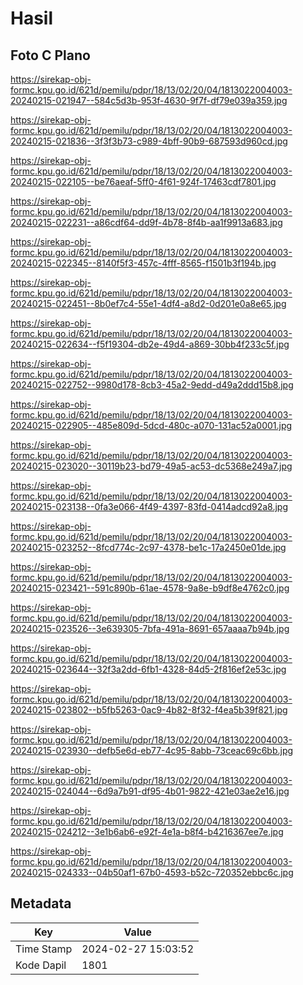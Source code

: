 # Hasil

## Foto C Plano

https://sirekap-obj-formc.kpu.go.id/621d/pemilu/pdpr/18/13/02/20/04/1813022004003-20240215-021947--584c5d3b-953f-4630-9f7f-df79e039a359.jpg

https://sirekap-obj-formc.kpu.go.id/621d/pemilu/pdpr/18/13/02/20/04/1813022004003-20240215-021836--3f3f3b73-c989-4bff-90b9-687593d960cd.jpg

https://sirekap-obj-formc.kpu.go.id/621d/pemilu/pdpr/18/13/02/20/04/1813022004003-20240215-022105--be76aeaf-5ff0-4f61-924f-17463cdf7801.jpg

https://sirekap-obj-formc.kpu.go.id/621d/pemilu/pdpr/18/13/02/20/04/1813022004003-20240215-022231--a86cdf64-dd9f-4b78-8f4b-aa1f9913a683.jpg

https://sirekap-obj-formc.kpu.go.id/621d/pemilu/pdpr/18/13/02/20/04/1813022004003-20240215-022345--8140f5f3-457c-4fff-8565-f1501b3f194b.jpg

https://sirekap-obj-formc.kpu.go.id/621d/pemilu/pdpr/18/13/02/20/04/1813022004003-20240215-022451--8b0ef7c4-55e1-4df4-a8d2-0d201e0a8e65.jpg

https://sirekap-obj-formc.kpu.go.id/621d/pemilu/pdpr/18/13/02/20/04/1813022004003-20240215-022634--f5f19304-db2e-49d4-a869-30bb4f233c5f.jpg

https://sirekap-obj-formc.kpu.go.id/621d/pemilu/pdpr/18/13/02/20/04/1813022004003-20240215-022752--9980d178-8cb3-45a2-9edd-d49a2ddd15b8.jpg

https://sirekap-obj-formc.kpu.go.id/621d/pemilu/pdpr/18/13/02/20/04/1813022004003-20240215-022905--485e809d-5dcd-480c-a070-131ac52a0001.jpg

https://sirekap-obj-formc.kpu.go.id/621d/pemilu/pdpr/18/13/02/20/04/1813022004003-20240215-023020--30119b23-bd79-49a5-ac53-dc5368e249a7.jpg

https://sirekap-obj-formc.kpu.go.id/621d/pemilu/pdpr/18/13/02/20/04/1813022004003-20240215-023138--0fa3e066-4f49-4397-83fd-0414adcd92a8.jpg

https://sirekap-obj-formc.kpu.go.id/621d/pemilu/pdpr/18/13/02/20/04/1813022004003-20240215-023252--8fcd774c-2c97-4378-be1c-17a2450e01de.jpg

https://sirekap-obj-formc.kpu.go.id/621d/pemilu/pdpr/18/13/02/20/04/1813022004003-20240215-023421--591c890b-61ae-4578-9a8e-b9df8e4762c0.jpg

https://sirekap-obj-formc.kpu.go.id/621d/pemilu/pdpr/18/13/02/20/04/1813022004003-20240215-023526--3e639305-7bfa-491a-8691-657aaaa7b94b.jpg

https://sirekap-obj-formc.kpu.go.id/621d/pemilu/pdpr/18/13/02/20/04/1813022004003-20240215-023644--32f3a2dd-6fb1-4328-84d5-2f816ef2e53c.jpg

https://sirekap-obj-formc.kpu.go.id/621d/pemilu/pdpr/18/13/02/20/04/1813022004003-20240215-023802--b5fb5263-0ac9-4b82-8f32-f4ea5b39f821.jpg

https://sirekap-obj-formc.kpu.go.id/621d/pemilu/pdpr/18/13/02/20/04/1813022004003-20240215-023930--defb5e6d-eb77-4c95-8abb-73ceac69c6bb.jpg

https://sirekap-obj-formc.kpu.go.id/621d/pemilu/pdpr/18/13/02/20/04/1813022004003-20240215-024044--6d9a7b91-df95-4b01-9822-421e03ae2e16.jpg

https://sirekap-obj-formc.kpu.go.id/621d/pemilu/pdpr/18/13/02/20/04/1813022004003-20240215-024212--3e1b6ab6-e92f-4e1a-b8f4-b4216367ee7e.jpg

https://sirekap-obj-formc.kpu.go.id/621d/pemilu/pdpr/18/13/02/20/04/1813022004003-20240215-024333--04b50af1-67b0-4593-b52c-720352ebbc6c.jpg


## Metadata

| Key        | Value               |
| ---------- | ------------------- |
| Time Stamp | 2024-02-27 15:03:52 |
| Kode Dapil | 1801                |



